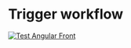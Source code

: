 # Trigger workflow

[![Test Angular Front](https://github.com/olivierblanc42/manga_up/actions/workflows/test-angular.yml/badge.svg)](https://github.com/olivierblanc42/manga_up/actions/workflows/test-angular.yml)
